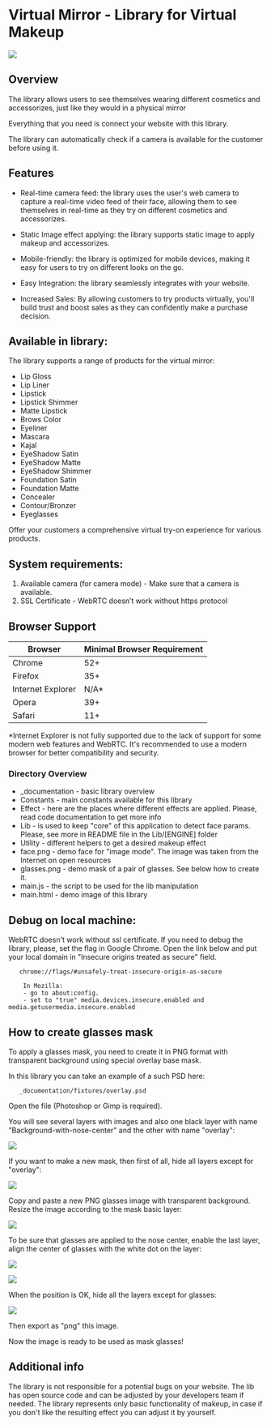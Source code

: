 # Virtual Mirror - Library for Virtual Makeup

![]( _documentation/_images/demo.gif)

## Overview
The library allows users to see themselves wearing different cosmetics and accessorizes, 
just like they would in a physical mirror

Everything that you need is connect your website with this library.

The library can automatically check if a camera is available for the customer before using it.

## Features
* Real-time camera feed: the library uses the user's web camera to capture a real-time video feed of their face, 
allowing them to see themselves in real-time as they try on different cosmetics and accessorizes.

* Static Image effect applying: the library supports static image to apply makeup and accessorizes.

* Mobile-friendly: the library is optimized for mobile devices, making it easy for users to try on different looks on the go.

* Easy Integration: the library seamlessly integrates with your website.

* Increased Sales: By allowing customers to try products virtually, you'll build trust and boost sales 
as they can confidently make a purchase decision.

## Available in library:
The library supports a range of products for the virtual mirror:

- Lip Gloss
- Lip Liner 
- Lipstick
- Lipstick Shimmer
- Matte Lipstick
- Brows Color
- Eyeliner
- Mascara
- Kajal
- EyeShadow Satin
- EyeShadow Matte
- EyeShadow Shimmer
- Foundation Satin
- Foundation Matte
- Concealer
- Contour/Bronzer
- Eyeglasses

Offer your customers a comprehensive virtual try-on experience for various products.


## System requirements:

1) Available camera (for camera mode) - Make sure that a camera is available. 
2) SSL Certificate - WebRTC doesn’t work without https protocol

## Browser Support

| Browser         | Minimal Browser Requirement |
|-----------------|-----------------------------|
| Chrome          | 52+                         |
| Firefox         | 35+                         |
| Internet Explorer| N/A*                       |
| Opera           | 39+                         |
| Safari          | 11+                         |

*Internet Explorer is not fully supported due to the lack of support for some modern web features and WebRTC. 
It's recommended to use a modern browser for better compatibility and security.

### Directory Overview

- _documentation - basic library overview
- Constants - main constants available for this library
- Effect - here are the places where different effects are applied. Please, read code documentation to get more info
- Lib - is used to keep "core" of this application to detect face params. Please, see more in README file in the Lib/[ENGINE] folder
- Utility - different helpers to get a desired makeup effect
- face.png - demo face for "image mode". The image was taken from the Internet on open resources
- glasses.png - demo mask of a pair of glasses. See below how to create it.
- main.js - the script to be used for the lib manipulation
- main.html - demo image of this library

## Debug on local machine:
WebRTC doesn't work without ssl certificate. If you need to debug the library, please, set the flag in Google Chrome.
Open the link below and put your local domain in "Insecure origins treated as secure" field.

```
   chrome://flags/#unsafely-treat-insecure-origin-as-secure
```

```
    In Mozilla: 
    - go to about:config.
    - set to "true" media.devices.insecure.enabled and media.getusermedia.insecure.enabled
```

## How to create glasses mask

To apply a glasses mask, you need to create it in PNG format with transparent background using special overlay base mask.

In this library you can take an example of a such PSD here:

```
   _documentation/fixtures/overlay.psd
```

Open the file (Photoshop or Gimp is required).

You will see several layers with images and also one black layer with name "Background-with-nose-center"
and the other with name "overlay":

![]( _documentation/_images/mask1.png)

If you want to make a new mask, then first of all, hide all layers except for "overlay":

![]( _documentation/_images/mask2.png)

Copy and paste a new PNG glasses image with transparent background. Resize the image according to the mask basic layer:

![]( _documentation/_images/mask3.png)


To be sure that glasses are applied to the nose center, enable the last layer, align the center of glasses
with the white dot on the layer:

![]( _documentation/_images/mask4.png)

![]( _documentation/_images/mask5.png)

When the position is OK, hide all the layers except for glasses:

![]( _documentation/_images/mask6.png)

Then export as "png" this image.

Now the image is ready to be used as mask glasses!

## Additional info

The library is not responsible for a potential bugs on your website. The lib has open source code and can be adjusted by your developers team if needed.
The library represents only basic functionality of makeup, in case if you don't like the resulting effect you can adjust it by yourself.
